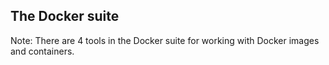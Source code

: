 
## The Docker suite

Note:
There are 4 tools in the Docker suite for working with Docker images and containers.
